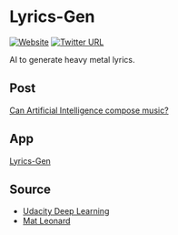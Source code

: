 # Lyrics-Gen

[![Website](https://img.shields.io/website?url=https%3A%2F%2Fwww.lyrics-gen.com)](http://www.lyrics-gen.com)
[![Twitter URL](https://img.shields.io/twitter/url?style=social&url=https%3A%2F%2Fwww.lyrics-gen.com%2F)](https://img.shields.io/twitter/url?style=social&url=https%3A%2F%2Fwww.lyrics-gen.com%2F)

AI to generate heavy metal lyrics.

## Post
[Can Artificial Intelligence compose music?](http://www.doganaskan.com/blog/posts/lyricsgen.html)

## App
[Lyrics-Gen](http://www.lyrics-gen.com)

## Source
- [Udacity Deep Learning](https://github.com/udacity/deep-learning)  
- [Mat Leonard](https://github.com/mcleonard)
